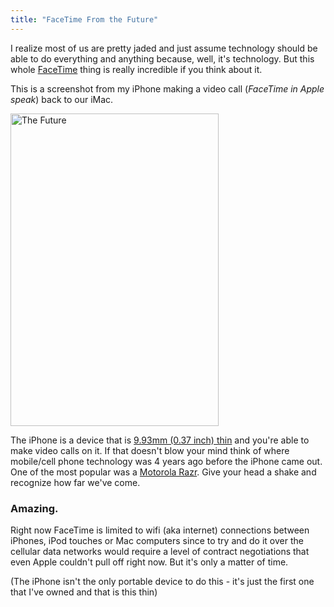 ```yaml
---
title: "FaceTime From the Future"
---
```

<p>I realize most of us are pretty jaded and just assume technology should be able to do everything and anything because, well, it's technology.  But this whole <a href="https://www.apple.com/mac/facetime/">FaceTime</a> thing is really incredible if you think about it.</p>
<p>This is a screenshot from my iPhone making a video call (<em>FaceTime in Apple speak</em>) back to our iMac.</p>
<p><a href="https://www.flickr.com/photos/lemon/5102413679/" title="The Future by iChris, on Flickr"><img src="https://farm5.static.flickr.com/4091/5102413679_101417a45b.jpg" width="333" height="500" alt="The Future" /></a></p>
<p>The iPhone is a device that is <a href="https://www.apple.com/iphone/specs.html">9.93mm (0.37 inch) thin</a> and you're able to make video calls on it.  If that doesn't blow your mind think of where mobile/cell phone technology was 4 years ago before the iPhone came out.  One of the most popular was a <a href="https://www.google.ca/images?client=safari&rls=en&oe=UTF-8&redir_esc=&q=motorola+razr&um=1&ie=UTF-8&source=univ&ei=aavATJKpFYegnQfpldT-CQ&sa=X&oi=image_result_group&ct=title&resnum=4&ved=0CEYQsAQwAw&biw=1288&bih=671">Motorola Razr</a>.  Give your head a shake and recognize how far we've come.</p>
<h3>Amazing.</h3>
<p>Right now FaceTime is limited to wifi (aka internet) connections between iPhones, iPod touches or Mac computers since to try and do it over the cellular data networks would require a level of contract negotiations that even Apple couldn't pull off right now.  But it's only a matter of time.</p>
<p>(The iPhone isn't the only portable device to do this - it's just the first one that I've owned and that is this thin)</p>
